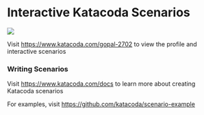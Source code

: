 # Interactive Katacoda Scenarios

[![](http://shields.katacoda.com/katacoda/gopal-2702/count.svg)](https://www.katacoda.com/gopal-2702 "Get your profile on Katacoda.com")

Visit https://www.katacoda.com/gopal-2702 to view the profile and interactive scenarios

### Writing Scenarios
Visit https://www.katacoda.com/docs to learn more about creating Katacoda scenarios

For examples, visit https://github.com/katacoda/scenario-example
